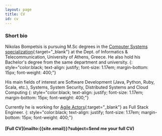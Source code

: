 ```yaml
---
layout: page
title: CV
id: cv
---
```


### **Short bio**

Nikolas Bompetsis is pursuing M.Sc degrees in the [Computer Systems specialization](http://www.di.uoa.gr/eng/postgraduate/eng_specialization_3){:target="_blank"} at the Dept. of Informatics & Telecommunication, University of Athens, Greece. He also hold his Bachelor's degree from the same department and university.
{: style="color:black; text-align: justify; font-size: 1.17em; margin-bottom: 15px; font-weight: 400;"}

His main fields of interest are Software Development (Java, Python, Ruby, Scala,  etc.), Systems, System Security, Distributed Systems and Cloud Computing
{: style="color:black; text-align: justify; font-size: 1.17em; margin-bottom: 15px; font-weight: 400;"}

Currently he is working for [Agile Actors](https://www.agileactors.com/){:target="_blank"} as Full Stack Engineer.
{: style="color:black; text-align: justify; font-size: 1.17em; margin-bottom: 15px; font-weight: 400;"}
<br>

#### **[Full CV](mailto:{{site.email}}?subject=Send me your full CV)**
